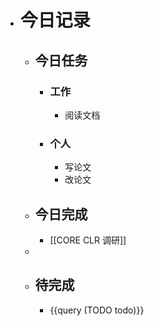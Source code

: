 - # 今日记录
	- ## 今日任务
		- ### 工作
			- 阅读文档
		- ### 个人
			- 写论文
			- 改论文
	- ##  今日完成
		- [[CORE CLR 调研]]
	-
	- ## 待完成
		- {{query (TODO todo)}}